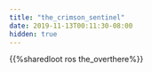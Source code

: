 ```yaml
---
title: "the_crimson_sentinel"
date: 2019-11-13T00:11:30-08:00
hidden: true
---
```


{{%sharedloot ros the_overthere%}}